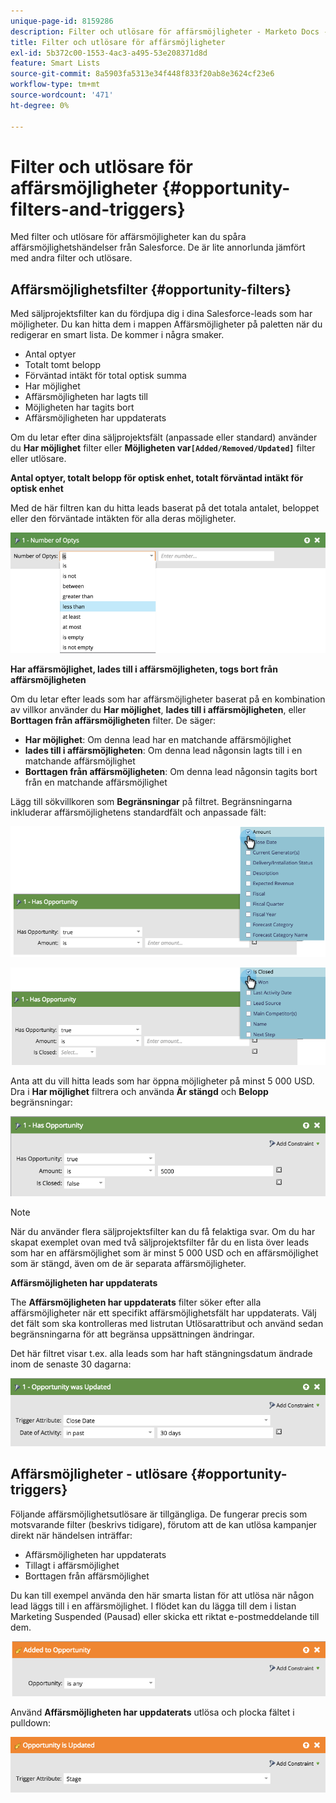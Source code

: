 ```yaml
---
unique-page-id: 8159286
description: Filter och utlösare för affärsmöjligheter - Marketo Docs - produktdokumentation
title: Filter och utlösare för affärsmöjligheter
exl-id: 5b372c00-1553-4ac3-a495-53e208371d8d
feature: Smart Lists
source-git-commit: 8a5903fa5313e34f448f833f20ab8e3624cf23e6
workflow-type: tm+mt
source-wordcount: '471'
ht-degree: 0%

---
```


# Filter och utlösare för affärsmöjligheter {#opportunity-filters-and-triggers}

Med filter och utlösare för affärsmöjligheter kan du spåra affärsmöjlighetshändelser från Salesforce. De är lite annorlunda jämfört med andra filter och utlösare.

## Affärsmöjlighetsfilter {#opportunity-filters}

Med säljprojektsfilter kan du fördjupa dig i dina Salesforce-leads som har möjligheter. Du kan hitta dem i mappen Affärsmöjligheter på paletten när du redigerar en smart lista. De kommer i några smaker.

* Antal optyer
* Totalt tomt belopp
* Förväntad intäkt för total optisk summa
* Har möjlighet
* Affärsmöjligheten har lagts till
* Möjligheten har tagits bort
* Affärsmöjligheten har uppdaterats

Om du letar efter dina säljprojektsfält (anpassade eller standard) använder du **Har möjlighet** filter eller **Möjligheten var`[Added/Removed/Updated]`** filter eller utlösare.

**Antal optyer, totalt belopp för optisk enhet, totalt förväntad intäkt för optisk enhet**

Med de här filtren kan du hitta leads baserat på det totala antalet, beloppet eller den förväntade intäkten för alla deras möjligheter.

![](assets/image2015-6-11-12-3a29-3a34.png)

**Har affärsmöjlighet, lades till i affärsmöjligheten, togs bort från affärsmöjligheten**

Om du letar efter leads som har affärsmöjligheter baserat på en kombination av villkor använder du **Har möjlighet**, **lades till i affärsmöjligheten**, eller **Borttagen från affärsmöjligheten** filter. De säger:

* **Har möjlighet**: Om denna lead har en matchande affärsmöjlighet
* **lades till i affärsmöjligheten**: Om denna lead någonsin lagts till i en matchande affärsmöjlighet
* **Borttagen från affärsmöjligheten**: Om denna lead någonsin tagits bort från en matchande affärsmöjlighet

Lägg till sökvillkoren som **Begränsningar** på filtret. Begränsningarna inkluderar affärsmöjlighetens standardfält och anpassade fält:

![](assets/image2015-6-11-12-3a31-3a0.png)

![](assets/image2015-6-11-12-3a31-3a46.png)

Anta att du vill hitta leads som har öppna möjligheter på minst 5 000 USD. Dra i **Har möjlighet** filtrera och använda **Är stängd** och **Belopp** begränsningar:

![](assets/image2015-6-11-12-3a32-3a0.png)

>[!NOTE]
>
>När du använder flera säljprojektsfilter kan du få felaktiga svar. Om du har skapat exemplet ovan med två säljprojektsfilter får du en lista över leads som har en affärsmöjlighet som är minst 5 000 USD och en affärsmöjlighet som är stängd, även om de är separata affärsmöjligheter.

**Affärsmöjligheten har uppdaterats**

The **Affärsmöjligheten har uppdaterats** filter söker efter alla affärsmöjligheter när ett specifikt affärsmöjlighetsfält har uppdaterats. Välj det fält som ska kontrolleras med listrutan Utlösarattribut och använd sedan begränsningarna för att begränsa uppsättningen ändringar.

Det här filtret visar t.ex. alla leads som har haft stängningsdatum ändrade inom de senaste 30 dagarna:

![](assets/image2015-6-11-12-3a33-3a7.png)

## Affärsmöjligheter - utlösare {#opportunity-triggers}

Följande affärsmöjlighetsutlösare är tillgängliga. De fungerar precis som motsvarande filter (beskrivs tidigare), förutom att de kan utlösa kampanjer direkt när händelsen inträffar:

* Affärsmöjligheten har uppdaterats
* Tillagt i affärsmöjlighet
* Borttagen från affärsmöjlighet

Du kan till exempel använda den här smarta listan för att utlösa när någon lead läggs till i en affärsmöjlighet. I flödet kan du lägga till dem i listan Marketing Suspended (Pausad) eller skicka ett riktat e-postmeddelande till dem.

![](assets/image2015-6-11-12-3a33-3a48.png)

Använd **Affärsmöjligheten har uppdaterats** utlösa och plocka fältet i pulldown:

![](assets/image2015-6-11-12-3a33-3a34.png)
